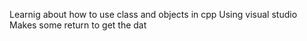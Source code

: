 Learnig about how to use class and objects in cpp
Using visual studio
Makes some return to get the dat
